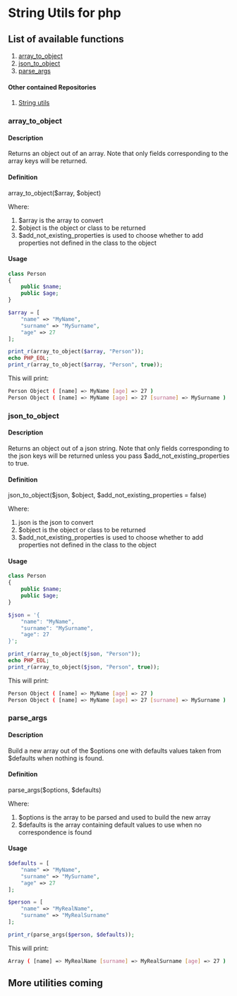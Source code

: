 # String Utils for php

## List of available functions

1) [array_to_object](#array_to_object)
2) [json_to_object](#json_to_object)
3) [parse_args](#parse_args)

#### Other contained Repositories

1) [String utils](https://github.com/ThomasSquall/PHPStringUtils)

### array_to_object

#### Description

Returns an object out of an array.
Note that only fields corresponding to the array keys will be returned.

#### Definition

array_to_object($array, $object)

Where:
1) $array is the array to convert
2) $object is the object or class to be returned
3) $add_not_existing_properties is used to choose whether to add properties not defined in the class to the object

#### Usage

``` php
class Person
{
    public $name;
    public $age;
}

$array = [
    "name" => "MyName",
    "surname" => "MySurname",
    "age" => 27
];

print_r(array_to_object($array, "Person"));
echo PHP_EOL;
print_r(array_to_object($array, "Person", true));
```

This will print:

``` sh
Person Object ( [name] => MyName [age] => 27 ) 
Person Object ( [name] => MyName [age] => 27 [surname] => MySurname )
```

### json_to_object

#### Description

Returns an object out of a json string.
Note that only fields corresponding to the json keys will be returned  unless you pass $add_not_existing_properties to true.

#### Definition

json_to_object($json, $object, $add_not_existing_properties = false)

Where:
1) json is the json to convert
2) $object is the object or class to be returned
3) $add_not_existing_properties is used to choose whether to add properties not defined in the class to the object

#### Usage

``` php
class Person
{
    public $name;
    public $age;
}

$json = '{
    "name": "MyName",
    "surname": "MySurname",
    "age": 27
}';

print_r(array_to_object($json, "Person"));
echo PHP_EOL;
print_r(array_to_object($json, "Person", true));
```

This will print:

``` sh
Person Object ( [name] => MyName [age] => 27 ) 
Person Object ( [name] => MyName [age] => 27 [surname] => MySurname )
```

### parse_args

#### Description

Build a new array out of the $options one with defaults values taken from $defaults when nothing is found.

#### Definition

parse_args($options, $defaults)

Where:
1) $options is the array to be parsed and used to build the new array
2) $defaults is the array containing default values to use when no correspondence is found

#### Usage

``` php
$defaults = [
    "name" => "MyName",
    "surname" => "MySurname",
    "age" => 27
];

$person = [
    "name" => "MyRealName",
    "surname" => "MyRealSurname"
];

print_r(parse_args($person, $defaults));
```

This will print:

``` sh
Array ( [name] => MyRealName [surname] => MyRealSurname [age] => 27 )
```

## More utilities coming
